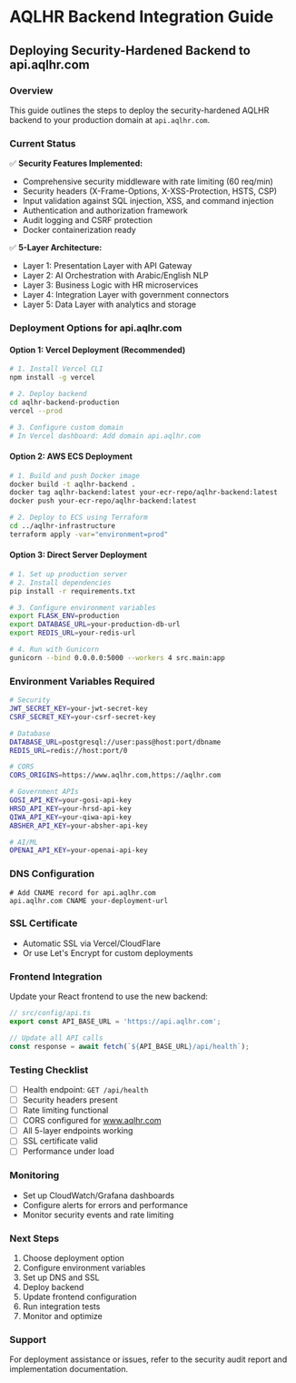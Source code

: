 # AQLHR Backend Integration Guide
## Deploying Security-Hardened Backend to api.aqlhr.com

### Overview
This guide outlines the steps to deploy the security-hardened AQLHR backend to your production domain at `api.aqlhr.com`.

### Current Status
✅ **Security Features Implemented:**
- Comprehensive security middleware with rate limiting (60 req/min)
- Security headers (X-Frame-Options, X-XSS-Protection, HSTS, CSP)
- Input validation against SQL injection, XSS, and command injection
- Authentication and authorization framework
- Audit logging and CSRF protection
- Docker containerization ready

✅ **5-Layer Architecture:**
- Layer 1: Presentation Layer with API Gateway
- Layer 2: AI Orchestration with Arabic/English NLP
- Layer 3: Business Logic with HR microservices
- Layer 4: Integration Layer with government connectors
- Layer 5: Data Layer with analytics and storage

### Deployment Options for api.aqlhr.com

#### Option 1: Vercel Deployment (Recommended)
```bash
# 1. Install Vercel CLI
npm install -g vercel

# 2. Deploy backend
cd aqlhr-backend-production
vercel --prod

# 3. Configure custom domain
# In Vercel dashboard: Add domain api.aqlhr.com
```

#### Option 2: AWS ECS Deployment
```bash
# 1. Build and push Docker image
docker build -t aqlhr-backend .
docker tag aqlhr-backend:latest your-ecr-repo/aqlhr-backend:latest
docker push your-ecr-repo/aqlhr-backend:latest

# 2. Deploy to ECS using Terraform
cd ../aqlhr-infrastructure
terraform apply -var="environment=prod"
```

#### Option 3: Direct Server Deployment
```bash
# 1. Set up production server
# 2. Install dependencies
pip install -r requirements.txt

# 3. Configure environment variables
export FLASK_ENV=production
export DATABASE_URL=your-production-db-url
export REDIS_URL=your-redis-url

# 4. Run with Gunicorn
gunicorn --bind 0.0.0.0:5000 --workers 4 src.main:app
```

### Environment Variables Required
```bash
# Security
JWT_SECRET_KEY=your-jwt-secret-key
CSRF_SECRET_KEY=your-csrf-secret-key

# Database
DATABASE_URL=postgresql://user:pass@host:port/dbname
REDIS_URL=redis://host:port/0

# CORS
CORS_ORIGINS=https://www.aqlhr.com,https://aqlhr.com

# Government APIs
GOSI_API_KEY=your-gosi-api-key
HRSD_API_KEY=your-hrsd-api-key
QIWA_API_KEY=your-qiwa-api-key
ABSHER_API_KEY=your-absher-api-key

# AI/ML
OPENAI_API_KEY=your-openai-api-key
```

### DNS Configuration
```
# Add CNAME record for api.aqlhr.com
api.aqlhr.com CNAME your-deployment-url
```

### SSL Certificate
- Automatic SSL via Vercel/CloudFlare
- Or use Let's Encrypt for custom deployments

### Frontend Integration
Update your React frontend to use the new backend:

```typescript
// src/config/api.ts
export const API_BASE_URL = 'https://api.aqlhr.com';

// Update all API calls
const response = await fetch(`${API_BASE_URL}/api/health`);
```

### Testing Checklist
- [ ] Health endpoint: `GET /api/health`
- [ ] Security headers present
- [ ] Rate limiting functional
- [ ] CORS configured for www.aqlhr.com
- [ ] All 5-layer endpoints working
- [ ] SSL certificate valid
- [ ] Performance under load

### Monitoring
- Set up CloudWatch/Grafana dashboards
- Configure alerts for errors and performance
- Monitor security events and rate limiting

### Next Steps
1. Choose deployment option
2. Configure environment variables
3. Set up DNS and SSL
4. Deploy backend
5. Update frontend configuration
6. Run integration tests
7. Monitor and optimize

### Support
For deployment assistance or issues, refer to the security audit report and implementation documentation.

